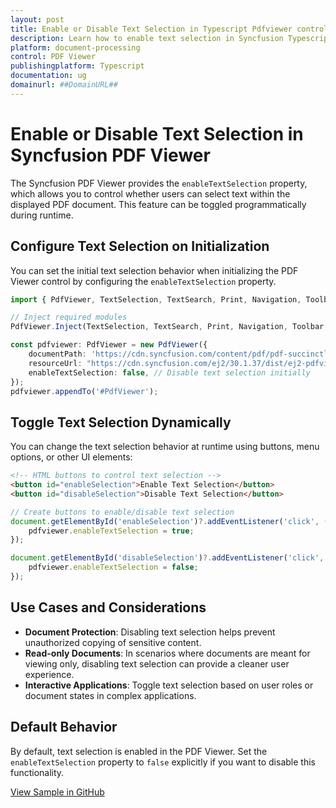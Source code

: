 ```yaml
---
layout: post
title: Enable or Disable Text Selection in Typescript Pdfviewer control | Syncfusion
description: Learn how to enable text selection in Syncfusion Typescript Pdfviewer control of Syncfusion Essential JS 2 and more.
platform: document-processing
control: PDF Viewer
publishingplatform: Typescript
documentation: ug
domainurl: ##DomainURL##
---
```


# Enable or Disable Text Selection in Syncfusion PDF Viewer

The Syncfusion PDF Viewer provides the `enableTextSelection` property, which allows you to control whether users can select text within the displayed PDF document. This feature can be toggled programmatically during runtime.

## Configure Text Selection on Initialization

You can set the initial text selection behavior when initializing the PDF Viewer control by configuring the `enableTextSelection` property.

```ts
import { PdfViewer, TextSelection, TextSearch, Print, Navigation, Toolbar, Magnification, Annotation, FormDesigner, FormFields } from '@syncfusion/ej2-pdfviewer';

// Inject required modules
PdfViewer.Inject(TextSelection, TextSearch, Print, Navigation, Toolbar, Magnification, Annotation, FormDesigner, FormFields);

const pdfviewer: PdfViewer = new PdfViewer({
    documentPath: 'https://cdn.syncfusion.com/content/pdf/pdf-succinctly.pdf',
    resourceUrl: "https://cdn.syncfusion.com/ej2/30.1.37/dist/ej2-pdfviewer-lib",
    enableTextSelection: false, // Disable text selection initially
});
pdfviewer.appendTo('#PdfViewer');
```

## Toggle Text Selection Dynamically

You can change the text selection behavior at runtime using buttons, menu options, or other UI elements:

```html
<!-- HTML buttons to control text selection -->
<button id="enableSelection">Enable Text Selection</button>
<button id="disableSelection">Disable Text Selection</button>
```

```ts
// Create buttons to enable/disable text selection
document.getElementById('enableSelection')?.addEventListener('click', ()=> {
    pdfviewer.enableTextSelection = true;
});

document.getElementById('disableSelection')?.addEventListener('click', () => {
    pdfviewer.enableTextSelection = false;
});
```

## Use Cases and Considerations

- **Document Protection**: Disabling text selection helps prevent unauthorized copying of sensitive content.
- **Read-only Documents**: In scenarios where documents are meant for viewing only, disabling text selection can provide a cleaner user experience.
- **Interactive Applications**: Toggle text selection based on user roles or document states in complex applications.

## Default Behavior

By default, text selection is enabled in the PDF Viewer. Set the `enableTextSelection` property to `false` explicitly if you want to disable this functionality.

[View Sample in GitHub](https://github.com/SyncfusionExamples/typescript-pdf-viewer-examples/tree/master/How%20to)